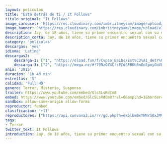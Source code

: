 ```yaml
---
layout: peliculas
title: "Está detrás de ti / It Follows"
titulo_original: "It Follows"
image_carousel: 'https://res.cloudinary.com/imbriitneysam/image/upload/v1545002551/follow-poster-min.jpg'
image_banner: 'https://res.cloudinary.com/imbriitneysam/image/upload/v1545002551/follow-banner-min.jpg'
description: Jay, de 18 años, tiene su primer encuentro sexual con su novio en la parte trasera de un coche. Tras el hecho, aparentemente inocente, la situación se pone algo tensa cuando su novio hace que ella se desmaye. Al despertar, el joven le explica que lo hizo para ahuyentar a una serie de espíritus que lo acosan. A partir de ese momento, es Jay quien sufrirá las consecuencias de ese acoso, encontrándose sumergida en visiones y pesadillas; teniendo la sensación de que alguien o algo la observa.
description_corta: Jay, de 18 años, tiene su primer encuentro sexual con su novio en la parte trasera de un coche. Tras el hecho, aparentemente inocente, la situación se pone algo tensa cuando su novio hace que ella se desmaye. Al despertar, el joven le...
category: 'peliculas'
descargas: 'yes'
idioma: 'Latino'
descargas2:
    descarga-1: ["1", "https://oload.fun/f/Cvpso_EaLbs/Est%C3%A1_detr%C3%A1s_de_ti.MP4.mp4", "https://www.google.com/s2/favicons?domain=openload.co","OpenLoad","https://res.cloudinary.com/imbriitneysam/image/upload/v1541473684/mexico.png", "Latino", "Full HD"]
    descarga-3: ["2", "https://mega.nz/#!79Nz0Z4C!sECdEFBKU6nUe2pmyGoVLu8sa7j77XlGRI-wOrrs4OQ", "https://www.google.com/s2/favicons?domain=mega.nz","Mega","https://res.cloudinary.com/imbriitneysam/image/upload/v1541473684/mexico.png", "Latino", "Full HD"]
anio: '2015'
duracion: '1h 40 min'
estrellas: '5'
calidad: 'Full HD'
genero: Terror, Misterio, Suspenso
trailer: https://www.youtube.com/embed/GlcSLsRdCm8
embed: https://www.youtube.com/embed/GlcSLsRdCm8?rel=0&amp;hd=1&border=0&wmode=opaque&enablejsapi=1&modestbranding=1&controls=1&showinfo=1
sandbox: allow-same-origin allow-forms
reproductor: fembed
clasificacion: '+11'
reproductores: ["https://api.cuevana3.io/rr/gd.php?h=ek5lbm9xYWNrS0xJMVp5b21KREk0dFBLbjVkaHhkRGdrOG1jbnBpUnhhS1YySGRxZXRhMTJjUEpvNGVDdk52czF0QjhuMlREcHRpUjBXZGpmWnEzcDlHU3FadVkyUT09"]
tags:
- Terror
twitter_text: It Follows
introduction: Jay, de 18 años, tiene su primer encuentro sexual con su novio en la parte trasera de un coche. Tras el hecho, aparentemente inocente, la situación se pone algo tensa cuando su novio hace que ella se desmaye. Al despertar, el joven le...
---
```



 







